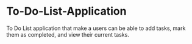 # To-Do-List-Application
To Do List application that make a users can be able to add tasks, mark them as completed, and view their current tasks. 
